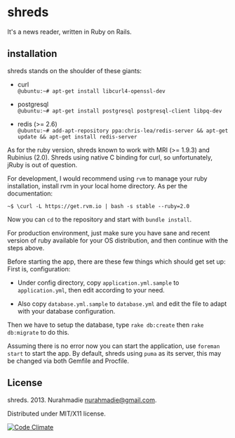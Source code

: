 shreds
===

It's a news reader, written in Ruby on Rails.


installation
---

shreds stands on the shoulder of these giants:

- curl  
`@ubuntu:~# apt-get install libcurl4-openssl-dev`

- postgresql  
`@ubuntu:~# apt-get install postgresql postgresql-client libpq-dev`

- redis (>= 2.6)   
  `@ubuntu:~# add-apt-repository ppa:chris-lea/redis-server && apt-get update && apt-get install redis-server`

As for the ruby version, shreds known to work with MRI (>= 1.9.3) and Rubinius (2.0). Shreds using native C binding for curl, so unfortunately, jRuby is out of question.

For development, I would recommend using `rvm` to manage your ruby installation, install rvm in your local home directory. As per the documentation:  

`~$ \curl -L https://get.rvm.io | bash -s stable --ruby=2.0`

Now you can `cd` to the repository and start with `bundle install`.

For production environment, just make sure you have sane and recent version of ruby available for your OS distribution, and then continue with the steps above.

Before starting the app, there are these few things which should get set up:  
First is, configuration:

- Under config directory, copy `application.yml.sample` to `application.yml`, then edit according to your need.

- Also copy `database.yml.sample` to `database.yml` and edit the file to adapt with your database configuration.

Then we have to setup the database, type `rake db:create` then `rake db:migrate` to do this.

Assuming there is no error now you can start the application, use `foreman start` to start the app. By default, shreds using `puma` as its server, this may be changed via both Gemfile and Procfile.

License
---
shreds. 2013. Nurahmadie <nurahmadie@gmail.com>.

Distributed under MIT/X11 license.

[![Code Climate](https://codeclimate.com/github/fudanchii/shreds.png)](https://codeclimate.com/github/fudanchii/shreds)
